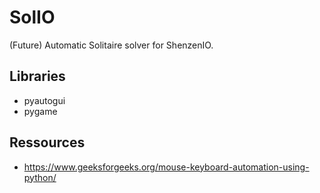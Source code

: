 # SolIO
(Future) Automatic Solitaire solver for ShenzenIO.

## Libraries
* pyautogui
* pygame

## Ressources
* https://www.geeksforgeeks.org/mouse-keyboard-automation-using-python/